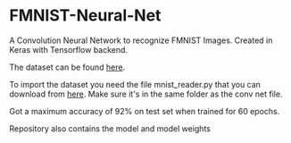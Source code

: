 # FMNIST-Neural-Net
A Convolution Neural Network to recognize FMNIST Images. Created in Keras with Tensorflow backend.

The dataset can be found [here](https://github.com/zalandoresearch/fashion-mnist/tree/master/data/fashion).

To import the dataset you need the file mnist_reader.py that you can download from [here](https://github.com/zalandoresearch/fashion-mnist/tree/master/utils).
Make sure it's in the same folder as the conv net file.

Got a maximum accuracy of 92% on test set when trained for 60 epochs.

Repository also contains the model and model weights
